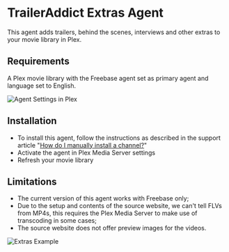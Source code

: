 TrailerAddict Extras Agent
==========================
This agent adds trailers, behind the scenes, interviews and other extras to your movie library in Plex.

Requirements
------------
A Plex movie library with the Freebase agent set as primary agent and language set to English.

![Agent Settings in Plex](http://s10.postimg.org/s5upa306x/agent_sttngs.jpg)

Installation
------------
- To install this agent, follow the instructions as described in the support article "[How do I manually install a channel?](https://support.plex.tv/hc/en-us/articles/201187656-How-do-I-manually-install-a-channel-)"
- Activate the agent in Plex Media Server settings
- Refresh your movie library

Limitations
-----------
- The current version of this agent works with Freebase only;
- Due to the setup and contents of the source website, we can't tell FLVs from MP4s, this requires the Plex Media Server to make use of transcoding in some cases;
- The source website does not offer preview images for the videos.

![Extras Example](http://s27.postimg.org/kavloey1f/example.jpg)
